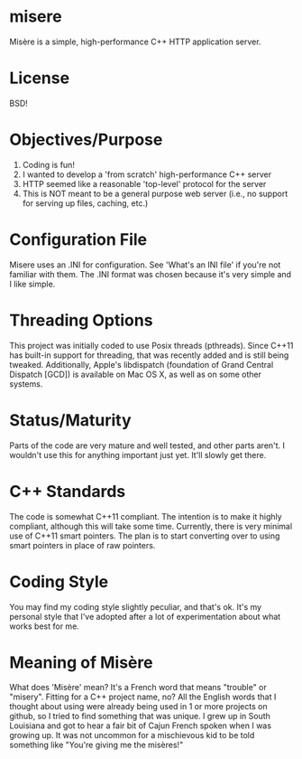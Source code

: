 misere
======

Misère is a simple, high-performance C++ HTTP application server.

License
=======
BSD!

Objectives/Purpose
==================
1. Coding is fun!
2. I wanted to develop a 'from scratch' high-performance C++ server
3. HTTP seemed like a reasonable 'top-level' protocol for the server
4. This is NOT meant to be a general purpose web server (i.e., no support for serving up files, caching, etc.)

Configuration File
==================
Misere uses an .INI for configuration. See 'What's an INI file'
if you're not familiar with them. The .INI format was chosen
because it's very simple and I like simple.

Threading Options
=================
This project was initially coded to use Posix threads (pthreads).
Since C++11 has built-in support for threading, that was recently
added and is still being tweaked. Additionally, Apple's libdispatch
(foundation of Grand Central Dispatch [GCD]) is available on Mac
OS X, as well as on some other systems.

Status/Maturity
===============
Parts of the code are very mature and well tested, and other parts
aren't. I wouldn't use this for anything important just yet. It'll
slowly get there.

C++ Standards
=============
The code is somewhat C++11 compliant. The intention is to make it highly
compliant, although this will take some time. Currently, there is very
minimal use of C++11 smart pointers. The plan is to start converting
over to using smart pointers in place of raw pointers.

Coding Style
============
You may find my coding style slightly peculiar, and that's ok. It's
my personal style that I've adopted after a lot of experimentation
about what works best for me.

Meaning of Misère
=================
What does 'Misère' mean?  It's a French word that means "trouble" or "misery".
Fitting for a C++ project name, no?  All the English words that I thought
about using were already being used in 1 or more projects on github, so I
tried to find something that was unique.  I grew up in South Louisiana and
got to hear a fair bit of Cajun French spoken when I was growing up.  It
was not uncommon for a mischievous kid to be told something like "You're
giving me the misères!"


